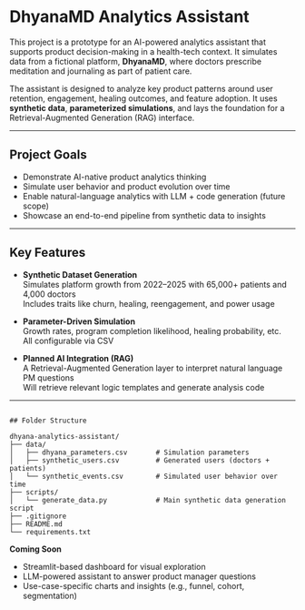 # DhyanaMD Analytics Assistant

This project is a prototype for an AI-powered analytics assistant that supports product decision-making in a health-tech context. It simulates data from a fictional platform, **DhyanaMD**, where doctors prescribe meditation and journaling as part of patient care.

The assistant is designed to analyze key product patterns around user retention, engagement, healing outcomes, and feature adoption. It uses **synthetic data**, **parameterized simulations**, and lays the foundation for a Retrieval-Augmented Generation (RAG) interface.

---

## Project Goals

- Demonstrate AI-native product analytics thinking  
- Simulate user behavior and product evolution over time  
- Enable natural-language analytics with LLM + code generation (future scope)  
- Showcase an end-to-end pipeline from synthetic data to insights  

---

## Key Features

- **Synthetic Dataset Generation**  
  Simulates platform growth from 2022–2025 with 65,000+ patients and 4,000 doctors  
  Includes traits like churn, healing, reengagement, and power usage  

- **Parameter-Driven Simulation**  
  Growth rates, program completion likelihood, healing probability, etc.  
  All configurable via CSV  

- **Planned AI Integration (RAG)**  
  A Retrieval-Augmented Generation layer to interpret natural language PM questions  
  Will retrieve relevant logic templates and generate analysis code  

---

```

## Folder Structure

dhyana-analytics-assistant/
├── data/
│   ├── dhyana_parameters.csv       # Simulation parameters
│   ├── synthetic_users.csv         # Generated users (doctors + patients)
│   └── synthetic_events.csv        # Simulated user behavior over time
├── scripts/
│   └── generate_data.py            # Main synthetic data generation script
├── .gitignore
├── README.md
└── requirements.txt

```

**Coming Soon**

- Streamlit-based dashboard for visual exploration  
- LLM-powered assistant to answer product manager questions  
- Use-case-specific charts and insights (e.g., funnel, cohort, segmentation)
